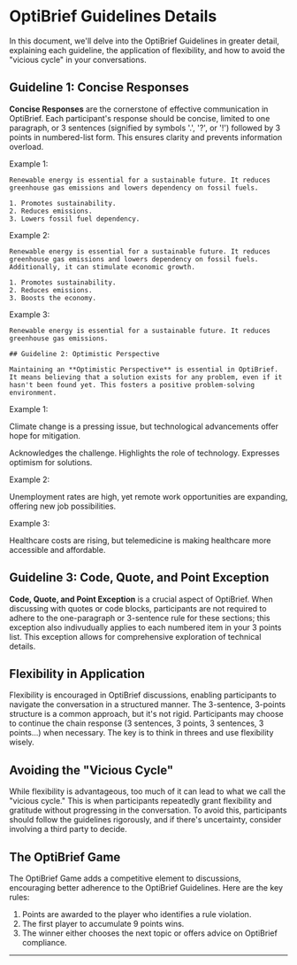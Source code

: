# OptiBrief Guidelines Details

In this document, we'll delve into the OptiBrief Guidelines in greater detail, explaining each guideline, the application of flexibility, and how to avoid the "vicious cycle" in your conversations.

## Guideline 1: Concise Responses

**Concise Responses** are the cornerstone of effective communication in OptiBrief. Each participant's response should be concise, limited to one paragraph, or 3 sentences (signified by symbols '.', '?', or '!') followed by 3 points in numbered-list form. This ensures clarity and prevents information overload.

Example 1:

```
Renewable energy is essential for a sustainable future. It reduces greenhouse gas emissions and lowers dependency on fossil fuels.

1. Promotes sustainability.
2. Reduces emissions.
3. Lowers fossil fuel dependency.
```
Example 2:

```
Renewable energy is essential for a sustainable future. It reduces greenhouse gas emissions and lowers dependency on fossil fuels. Additionally, it can stimulate economic growth.

1. Promotes sustainability.
2. Reduces emissions.
3. Boosts the economy.
```

Example 3:

```
Renewable energy is essential for a sustainable future. It reduces greenhouse gas emissions.

## Guideline 2: Optimistic Perspective

Maintaining an **Optimistic Perspective** is essential in OptiBrief. It means believing that a solution exists for any problem, even if it hasn't been found yet. This fosters a positive problem-solving environment.
```

Example 1:

Climate change is a pressing issue, but technological advancements offer hope for mitigation.

Acknowledges the challenge.
Highlights the role of technology.
Expresses optimism for solutions.

Example 2:

Unemployment rates are high, yet remote work opportunities are expanding, offering new job possibilities.

Example 3:

Healthcare costs are rising, but telemedicine is making healthcare more accessible and affordable.

## Guideline 3: Code, Quote, and Point Exception

**Code, Quote, and Point Exception** is a crucial aspect of OptiBrief. When discussing with quotes or code blocks, participants are not required to adhere to the one-paragraph or 3-sentence rule for these sections; this exception also indivudually applies to each numbered item in your 3 points list. This exception allows for comprehensive exploration of technical details.

## Flexibility in Application

Flexibility is encouraged in OptiBrief discussions, enabling participants to navigate the conversation in a structured manner. The 3-sentence, 3-points structure is a common approach, but it's not rigid. Participants may choose to continue the chain response (3 sentences, 3 points, 3 sentences, 3 points...) when necessary. The key is to think in threes and use flexibility wisely.

## Avoiding the "Vicious Cycle"

While flexibility is advantageous, too much of it can lead to what we call the "vicious cycle." This is when participants repeatedly grant flexibility and gratitude without progressing in the conversation. To avoid this, participants should follow the guidelines rigorously, and if there's uncertainty, consider involving a third party to decide.

## The OptiBrief Game

The OptiBrief Game adds a competitive element to discussions, encouraging better adherence to the OptiBrief Guidelines. Here are the key rules:

1. Points are awarded to the player who identifies a rule violation.
2. The first player to accumulate 9 points wins.
3. The winner either chooses the next topic or offers advice on OptiBrief compliance.

---
